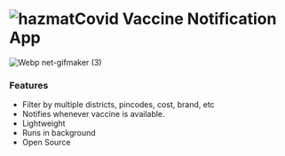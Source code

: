 # ![hazmat](https://user-images.githubusercontent.com/19613367/117577543-d9afda00-b107-11eb-8fc0-4db0a879e28b.png)Covid Vaccine Notification App 



![Webp net-gifmaker (3)](https://user-images.githubusercontent.com/19613367/117536679-17363980-b01a-11eb-833e-41528183a1dc.gif)

### Features

* Filter by multiple districts, pincodes, cost, brand, etc
* Notifies whenever vaccine is available.
* Lightweight
* Runs in background
* Open Source
